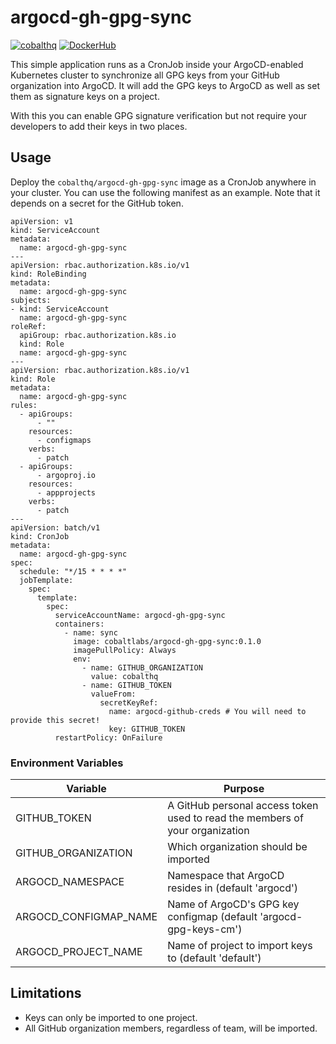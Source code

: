 # argocd-gh-gpg-sync

[![cobalthq](https://circleci.com/gh/cobalthq/argocd-gh-gpg-sync/tree/main.svg?style=svg)](https://circleci.com/gh/cobalthq/argocd-gh-gpg-sync/?branch=main)
[![DockerHub](https://img.shields.io/docker/pulls/cobaltlabs/argocd-gh-gpg-sync)](https://hub.docker.com/r/cobaltlabs/argocd-gh-gpg-sync)

This simple application runs as a CronJob inside your ArgoCD-enabled Kubernetes cluster
to synchronize all GPG keys from your GitHub organization into ArgoCD. It will add the
GPG keys to ArgoCD as well as set them as signature keys on a project.

With this you can enable GPG signature verification but not require your developers to
add their keys in two places.

## Usage

Deploy the `cobalthq/argocd-gh-gpg-sync` image as a CronJob anywhere in your cluster. You can use the following manifest
as an example. Note that it depends on a secret for the GitHub token.

```
apiVersion: v1
kind: ServiceAccount
metadata:
  name: argocd-gh-gpg-sync
---
apiVersion: rbac.authorization.k8s.io/v1
kind: RoleBinding
metadata:
  name: argocd-gh-gpg-sync
subjects:
- kind: ServiceAccount
  name: argocd-gh-gpg-sync
roleRef:
  apiGroup: rbac.authorization.k8s.io
  kind: Role
  name: argocd-gh-gpg-sync
---
apiVersion: rbac.authorization.k8s.io/v1
kind: Role
metadata:
  name: argocd-gh-gpg-sync
rules:
  - apiGroups:
      - ""
    resources:
      - configmaps
    verbs:
      - patch
  - apiGroups:
      - argoproj.io
    resources:
      - appprojects
    verbs:
      - patch
---
apiVersion: batch/v1
kind: CronJob
metadata:
  name: argocd-gh-gpg-sync
spec:
  schedule: "*/15 * * * *"
  jobTemplate:
    spec:
      template:
        spec:
          serviceAccountName: argocd-gh-gpg-sync
          containers:
            - name: sync
              image: cobaltlabs/argocd-gh-gpg-sync:0.1.0
              imagePullPolicy: Always
              env:
                - name: GITHUB_ORGANIZATION
                  value: cobalthq
                - name: GITHUB_TOKEN
                  valueFrom:
                    secretKeyRef:
                      name: argocd-github-creds # You will need to provide this secret!
                      key: GITHUB_TOKEN
          restartPolicy: OnFailure
```

### Environment Variables
| Variable              | Purpose                                                                      |
|-----------------------|------------------------------------------------------------------------------|
| GITHUB_TOKEN          | A GitHub personal access token used to read the members of your organization |
| GITHUB_ORGANIZATION   | Which organization should be imported                                        |
| ARGOCD_NAMESPACE      | Namespace that ArgoCD resides in (default 'argocd')                          |
| ARGOCD_CONFIGMAP_NAME | Name of ArgoCD's GPG key configmap (default 'argocd-gpg-keys-cm')            |
| ARGOCD_PROJECT_NAME   | Name of project to import keys to (default 'default')                        |

## Limitations
* Keys can only be imported to one project.
* All GitHub organization members, regardless of team, will be imported.